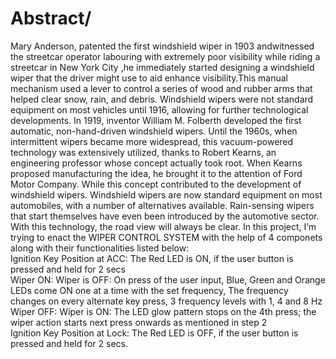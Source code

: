# Abstract/
Mary Anderson, patented the first windshield wiper in 1903 andwitnessed the streetcar operator labouring with extremely poor visibility while riding a streetcar in New York City ,he immediately started designing a windshield wiper that the driver might use to aid enhance visibility.This manual mechanism used a lever to control a series of wood and rubber arms that helped clear snow, rain, and debris.
Windshield wipers were not standard equipment on most vehicles until 1916, allowing for further technological developments. In 1919, inventor William M. Folberth developed the first automatic, non-hand-driven windshield wipers. 
Until the 1960s, when intermittent wipers became more widespread, this vacuum-powered technology was extensively utilized,  thanks to Robert Kearns, an engineering professor whose concept actually took root. When Kearns proposed manufacturing the idea, he brought it to the attention of Ford Motor Company. While this concept contributed to the development of windshield wipers.
Windshield wipers are now standard equipment on most automobiles, with a number of alternatives available. Rain-sensing wipers that start themselves have even been introduced by the automotive sector. With this technology, the road view will always be clear.
In this project, I’m trying to enact the WIPER CONTROL SYSTEM with the help of 4 componets along with their functionalities listed below:\
Ignition Key Position at ACC: The Red LED is ON, if the user button is pressed and held for 2 secs\
Wiper ON: Wiper is OFF: On press of the user input, Blue, Green and Orange LEDs come ON one at a time with the set frequency, The frequency changes on every alternate key press, 3 frequency levels with 1, 4 and 8 Hz\
Wiper OFF: Wiper is ON: The LED glow pattern stops on the 4th press; the wiper action starts next press onwards as mentioned in step 2\
Ignition Key Position at Lock: The Red LED is OFF, if the user button is pressed and held for 2 secs.

